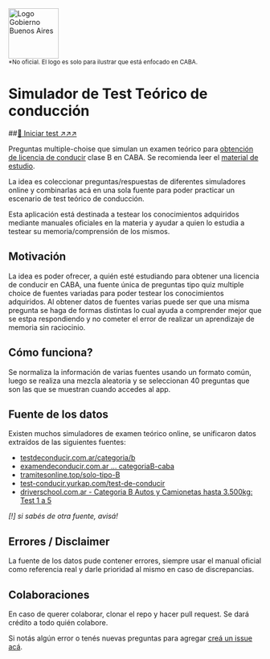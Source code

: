 <img src="https://gcba.github.io/Obelisco/header/header-logo.svg" alt="Logo Gobierno Buenos Aires" height="100"/>
<br/>
<sub>*No oficial. El logo es solo para ilustrar que está enfocado en CABA.</sub>

# Simulador de Test Teórico de conducción

##[:rocket: Iniciar test ↗↗↗ ](https://bandinopla.github.io/simulador-test-de-conducir/)

Preguntas multiple-choise que simulan un examen teórico para [obtención de licencia de conducir](https://www.buenosaires.gob.ar/tramites/otorgamiento-de-licencia-de-conducir) clase B en CABA. Se recomienda leer el [material de estudio](https://www.buenosaires.gob.ar/sites/gcaba/files/manual_2022_compressed.pdf). 

La idea es coleccionar preguntas/respuestas de diferentes simuladores online y combinarlas acá en una sola fuente para poder practicar un escenario de test teórico de conducción.

Esta aplicación está destinada a testear los conocimientos adquiridos mediante manuales oficiales en la materia y ayudar a quien lo estudia a testear su memoria/comprensión de los mismos.

## Motivación
La idea es poder ofrecer, a quién esté estudiando para obtener una licencia de conducir en CABA, una fuente única de preguntas tipo quiz multiple choice de fuentes variadas para poder testear los conocimientos adquiridos. Al obtener datos de fuentes varias puede ser que una misma pregunta se haga de formas distintas lo cual ayuda a comprender mejor que se estpa respondiendo y no cometer el error de realizar un aprendizaje de memoria sin raciocinio.

## Cómo funciona?
Se normaliza la información de varias fuentes usando un formato común, luego se realiza una mezcla aleatoria y se seleccionan 40 preguntas que son las que se muestran cuando accedes al app. 

## Fuente de los datos
Existen muchos simuladores de examen teórico online, se unificaron datos extraídos de las siguientes fuentes:
- [testdeconducir.com.ar/categoria/b](https://www.testdeconducir.com.ar/categoria/b)
- [examendeconducir.com.ar ... categoriaB-caba](https://examendeconducir.com.ar/simulador-examen-de-manejo-preguntas-categoriaB-caba)
- [tramitesonline.top/solo-tipo-B](https://tramitesonline.top/solo-tipo-B/)
- [test-conducir.yurkap.com/test-de-conducir](https://test-conducir.yurkap.com/test-de-conducir/respuestas-correctas)
- [driverschool.com.ar - Categoria B Autos y Camionetas hasta 3.500kg: Test 1 a 5](https://www.driverschool.com.ar/manuales/iesvi/)

_[!] si sabés de otra fuente, avisá!_

## Errores / Disclaimer
La fuente de los datos pude contener errores, siempre usar el manual oficial como referencia real y darle prioridad al mismo en caso de discrepancias.


## Colaboraciones
En caso de querer colaborar, clonar el repo y hacer pull request. Se dará crédito a todo quién colabore. 

Si notás algún error o tenés nuevas preguntas para agregar [creá un issue acá](https://github.com/bandinopla/simulador-test-de-conducir/issues).


